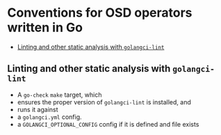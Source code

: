 # Conventions for OSD operators written in Go

- [Linting and other static analysis with `golangci-lint`](#linting-and-other-static-analysis-with-golangci-lint)


## Linting and other static analysis with `golangci-lint`

- A `go-check` `make` target, which
- ensures the proper version of `golangci-lint` is installed, and
- runs it against
- a `golangci.yml` config.
- a `GOLANGCI_OPTIONAL_CONFIG` config if it is defined and file exists

